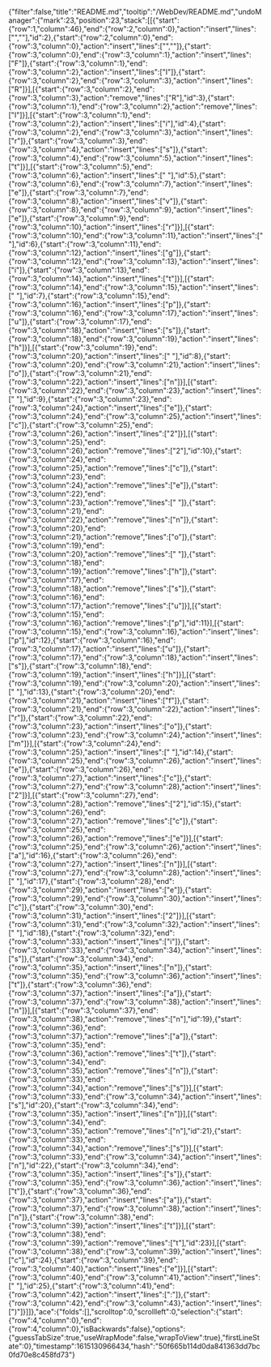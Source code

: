 {"filter":false,"title":"README.md","tooltip":"/WebDev/README.md","undoManager":{"mark":23,"position":23,"stack":[[{"start":{"row":1,"column":46},"end":{"row":2,"column":0},"action":"insert","lines":["",""],"id":2},{"start":{"row":2,"column":0},"end":{"row":3,"column":0},"action":"insert","lines":["",""]},{"start":{"row":3,"column":0},"end":{"row":3,"column":1},"action":"insert","lines":["F"]},{"start":{"row":3,"column":1},"end":{"row":3,"column":2},"action":"insert","lines":["I"]},{"start":{"row":3,"column":2},"end":{"row":3,"column":3},"action":"insert","lines":["R"]}],[{"start":{"row":3,"column":2},"end":{"row":3,"column":3},"action":"remove","lines":["R"],"id":3},{"start":{"row":3,"column":1},"end":{"row":3,"column":2},"action":"remove","lines":["I"]}],[{"start":{"row":3,"column":1},"end":{"row":3,"column":2},"action":"insert","lines":["i"],"id":4},{"start":{"row":3,"column":2},"end":{"row":3,"column":3},"action":"insert","lines":["r"]},{"start":{"row":3,"column":3},"end":{"row":3,"column":4},"action":"insert","lines":["s"]},{"start":{"row":3,"column":4},"end":{"row":3,"column":5},"action":"insert","lines":["t"]}],[{"start":{"row":3,"column":5},"end":{"row":3,"column":6},"action":"insert","lines":[" "],"id":5},{"start":{"row":3,"column":6},"end":{"row":3,"column":7},"action":"insert","lines":["e"]},{"start":{"row":3,"column":7},"end":{"row":3,"column":8},"action":"insert","lines":["v"]},{"start":{"row":3,"column":8},"end":{"row":3,"column":9},"action":"insert","lines":["e"]},{"start":{"row":3,"column":9},"end":{"row":3,"column":10},"action":"insert","lines":["r"]}],[{"start":{"row":3,"column":10},"end":{"row":3,"column":11},"action":"insert","lines":[" "],"id":6},{"start":{"row":3,"column":11},"end":{"row":3,"column":12},"action":"insert","lines":["g"]},{"start":{"row":3,"column":12},"end":{"row":3,"column":13},"action":"insert","lines":["i"]},{"start":{"row":3,"column":13},"end":{"row":3,"column":14},"action":"insert","lines":["t"]}],[{"start":{"row":3,"column":14},"end":{"row":3,"column":15},"action":"insert","lines":[" "],"id":7},{"start":{"row":3,"column":15},"end":{"row":3,"column":16},"action":"insert","lines":["p"]},{"start":{"row":3,"column":16},"end":{"row":3,"column":17},"action":"insert","lines":["u"]},{"start":{"row":3,"column":17},"end":{"row":3,"column":18},"action":"insert","lines":["s"]},{"start":{"row":3,"column":18},"end":{"row":3,"column":19},"action":"insert","lines":["h"]}],[{"start":{"row":3,"column":19},"end":{"row":3,"column":20},"action":"insert","lines":[" "],"id":8},{"start":{"row":3,"column":20},"end":{"row":3,"column":21},"action":"insert","lines":["o"]},{"start":{"row":3,"column":21},"end":{"row":3,"column":22},"action":"insert","lines":["n"]}],[{"start":{"row":3,"column":22},"end":{"row":3,"column":23},"action":"insert","lines":[" "],"id":9},{"start":{"row":3,"column":23},"end":{"row":3,"column":24},"action":"insert","lines":["e"]},{"start":{"row":3,"column":24},"end":{"row":3,"column":25},"action":"insert","lines":["c"]},{"start":{"row":3,"column":25},"end":{"row":3,"column":26},"action":"insert","lines":["2"]}],[{"start":{"row":3,"column":25},"end":{"row":3,"column":26},"action":"remove","lines":["2"],"id":10},{"start":{"row":3,"column":24},"end":{"row":3,"column":25},"action":"remove","lines":["c"]},{"start":{"row":3,"column":23},"end":{"row":3,"column":24},"action":"remove","lines":["e"]},{"start":{"row":3,"column":22},"end":{"row":3,"column":23},"action":"remove","lines":[" "]},{"start":{"row":3,"column":21},"end":{"row":3,"column":22},"action":"remove","lines":["n"]},{"start":{"row":3,"column":20},"end":{"row":3,"column":21},"action":"remove","lines":["o"]},{"start":{"row":3,"column":19},"end":{"row":3,"column":20},"action":"remove","lines":[" "]},{"start":{"row":3,"column":18},"end":{"row":3,"column":19},"action":"remove","lines":["h"]},{"start":{"row":3,"column":17},"end":{"row":3,"column":18},"action":"remove","lines":["s"]},{"start":{"row":3,"column":16},"end":{"row":3,"column":17},"action":"remove","lines":["u"]}],[{"start":{"row":3,"column":15},"end":{"row":3,"column":16},"action":"remove","lines":["p"],"id":11}],[{"start":{"row":3,"column":15},"end":{"row":3,"column":16},"action":"insert","lines":["p"],"id":12},{"start":{"row":3,"column":16},"end":{"row":3,"column":17},"action":"insert","lines":["u"]},{"start":{"row":3,"column":17},"end":{"row":3,"column":18},"action":"insert","lines":["s"]},{"start":{"row":3,"column":18},"end":{"row":3,"column":19},"action":"insert","lines":["h"]}],[{"start":{"row":3,"column":19},"end":{"row":3,"column":20},"action":"insert","lines":[" "],"id":13},{"start":{"row":3,"column":20},"end":{"row":3,"column":21},"action":"insert","lines":["f"]},{"start":{"row":3,"column":21},"end":{"row":3,"column":22},"action":"insert","lines":["r"]},{"start":{"row":3,"column":22},"end":{"row":3,"column":23},"action":"insert","lines":["o"]},{"start":{"row":3,"column":23},"end":{"row":3,"column":24},"action":"insert","lines":["m"]}],[{"start":{"row":3,"column":24},"end":{"row":3,"column":25},"action":"insert","lines":[" "],"id":14},{"start":{"row":3,"column":25},"end":{"row":3,"column":26},"action":"insert","lines":["e"]},{"start":{"row":3,"column":26},"end":{"row":3,"column":27},"action":"insert","lines":["c"]},{"start":{"row":3,"column":27},"end":{"row":3,"column":28},"action":"insert","lines":["2"]}],[{"start":{"row":3,"column":27},"end":{"row":3,"column":28},"action":"remove","lines":["2"],"id":15},{"start":{"row":3,"column":26},"end":{"row":3,"column":27},"action":"remove","lines":["c"]},{"start":{"row":3,"column":25},"end":{"row":3,"column":26},"action":"remove","lines":["e"]}],[{"start":{"row":3,"column":25},"end":{"row":3,"column":26},"action":"insert","lines":["a"],"id":16},{"start":{"row":3,"column":26},"end":{"row":3,"column":27},"action":"insert","lines":["n"]}],[{"start":{"row":3,"column":27},"end":{"row":3,"column":28},"action":"insert","lines":[" "],"id":17},{"start":{"row":3,"column":28},"end":{"row":3,"column":29},"action":"insert","lines":["e"]},{"start":{"row":3,"column":29},"end":{"row":3,"column":30},"action":"insert","lines":["c"]},{"start":{"row":3,"column":30},"end":{"row":3,"column":31},"action":"insert","lines":["2"]}],[{"start":{"row":3,"column":31},"end":{"row":3,"column":32},"action":"insert","lines":[" "],"id":18},{"start":{"row":3,"column":32},"end":{"row":3,"column":33},"action":"insert","lines":["i"]},{"start":{"row":3,"column":33},"end":{"row":3,"column":34},"action":"insert","lines":["s"]},{"start":{"row":3,"column":34},"end":{"row":3,"column":35},"action":"insert","lines":["n"]},{"start":{"row":3,"column":35},"end":{"row":3,"column":36},"action":"insert","lines":["t"]},{"start":{"row":3,"column":36},"end":{"row":3,"column":37},"action":"insert","lines":["a"]},{"start":{"row":3,"column":37},"end":{"row":3,"column":38},"action":"insert","lines":["n"]}],[{"start":{"row":3,"column":37},"end":{"row":3,"column":38},"action":"remove","lines":["n"],"id":19},{"start":{"row":3,"column":36},"end":{"row":3,"column":37},"action":"remove","lines":["a"]},{"start":{"row":3,"column":35},"end":{"row":3,"column":36},"action":"remove","lines":["t"]},{"start":{"row":3,"column":34},"end":{"row":3,"column":35},"action":"remove","lines":["n"]},{"start":{"row":3,"column":33},"end":{"row":3,"column":34},"action":"remove","lines":["s"]}],[{"start":{"row":3,"column":33},"end":{"row":3,"column":34},"action":"insert","lines":["s"],"id":20},{"start":{"row":3,"column":34},"end":{"row":3,"column":35},"action":"insert","lines":["n"]}],[{"start":{"row":3,"column":34},"end":{"row":3,"column":35},"action":"remove","lines":["n"],"id":21},{"start":{"row":3,"column":33},"end":{"row":3,"column":34},"action":"remove","lines":["s"]}],[{"start":{"row":3,"column":33},"end":{"row":3,"column":34},"action":"insert","lines":["n"],"id":22},{"start":{"row":3,"column":34},"end":{"row":3,"column":35},"action":"insert","lines":["s"]},{"start":{"row":3,"column":35},"end":{"row":3,"column":36},"action":"insert","lines":["t"]},{"start":{"row":3,"column":36},"end":{"row":3,"column":37},"action":"insert","lines":["a"]},{"start":{"row":3,"column":37},"end":{"row":3,"column":38},"action":"insert","lines":["n"]},{"start":{"row":3,"column":38},"end":{"row":3,"column":39},"action":"insert","lines":["t"]}],[{"start":{"row":3,"column":38},"end":{"row":3,"column":39},"action":"remove","lines":["t"],"id":23}],[{"start":{"row":3,"column":38},"end":{"row":3,"column":39},"action":"insert","lines":["c"],"id":24},{"start":{"row":3,"column":39},"end":{"row":3,"column":40},"action":"insert","lines":["e"]}],[{"start":{"row":3,"column":40},"end":{"row":3,"column":41},"action":"insert","lines":[" "],"id":25},{"start":{"row":3,"column":41},"end":{"row":3,"column":42},"action":"insert","lines":[":"]},{"start":{"row":3,"column":42},"end":{"row":3,"column":43},"action":"insert","lines":[")"]}]]},"ace":{"folds":[],"scrolltop":0,"scrollleft":0,"selection":{"start":{"row":4,"column":0},"end":{"row":4,"column":0},"isBackwards":false},"options":{"guessTabSize":true,"useWrapMode":false,"wrapToView":true},"firstLineState":0},"timestamp":1615130966434,"hash":"50f665b114d0da841363dd7bc0fd70e8c458fd73"}